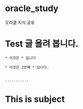 # oracle_study

 오라클 지식 공유
# Test 글 올려 봅니다.

    * 이것은 * 입니다

    * 이것은 2번쨰 * 입니다.

    
    ...........

# This is subject
